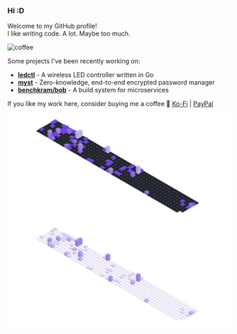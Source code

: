 ### Hi :D

Welcome to my GitHub profile!  
I like writing code. A lot. Maybe too much.

![coffee](https://user-images.githubusercontent.com/17600197/179931868-770dfafe-8d43-4975-b739-cda5ffa76c4b.gif)

Some projects I've been recently working on:
- [**ledctl**](https://github.com/rdnt/ledctl) - A wireless LED controller written in Go
- [**myst**](https://github.com/rdnt/myst) - Zero-knowledge, end-to-end encrypted password manager
- [**benchkram/bob**](https://github.com/benchkram/bob) - A build system for microservices

If you like my work here, consider buying me a coffee 💖
[Ko-Fi](https://ko-fi.com/rdntdev) |
[PayPal](https://www.paypal.com/paypalme/rdntdev)


![Contributions](https://github.com/rdnt/rdnt/blob/assets/contributions-dark.svg?raw=true#gh-dark-mode-only)
![Contributions](https://github.com/rdnt/rdnt/blob/assets/contributions-light.svg?raw=true#gh-light-mode-only)
